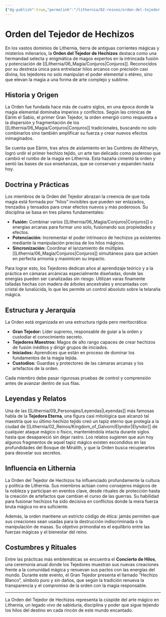 ```yaml
---
{"dg-publish":true,"permalink":"/lithernia/02-reinos/orden-del-tejedor-de-hechizos/","title":"Orden del Tejedor de Hechizos","tags":["lithernia","organizacion"]}
---
```


# Orden del Tejedor de Hechizos

En los vastos dominios de Lithernia, tierra de antiguas corrientes mágicas y misterios milenarios, la **Orden del Tejedor de Hechizos** destaca como una hermandad selecta y enigmática de magos expertos en la intrincada fusión y potenciación de [[Lithernia/06_Magia/Conjuros\|Conjuros]]. Reconocidos por su destreza única para entrelazar hilos arcanos con precisión casi divina, los tejedores no solo manipulan el poder elemental o etéreo, sino que elevan la magia a una forma de arte complejo y sublime.

## Historia y Origen

La Orden fue fundada hace más de cuatro siglos, en una época donde la magia elemental dominaba imperios y conflictos. Según las crónicas de Eärim el Sabio, el primer Gran Tejedor, la orden emergió como respuesta a la dispersión y fragmentación de los [[Lithernia/06_Magia/Conjuros\|Conjuros]] tradicionales, buscando no solo combinarlos sino también amplificar su fuerza y crear nuevos efectos inimaginados. 

Se cuenta que Eärim, tras años de aislamiento en las Cumbres de Altheryn, logró urdir el primer hechizo tejido, un arte tan delicado como poderoso que cambió el rumbo de la magia en Lithernia. Esta hazaña cimentó la orden y sentó las bases de sus enseñanzas, que se conservan y expanden hasta hoy.

## Doctrina y Prácticas

Los miembros de la Orden del Tejedor abrazan la creencia de que toda magia está formada por “hilos” invisibles que pueden ser enlazados, trenzados y tensados para crear efectos nuevos y más poderosos. Su disciplina se basa en tres pilares fundamentales:

- **Fusión:** Combinar varios [[Lithernia/06_Magia/Conjuros\|Conjuros]] o energías arcanas para formar uno solo, fusionando sus propiedades y efectos.
- **Potenciación:** Incrementar el poder intrínseco de hechizos ya existentes mediante la manipulación precisa de los hilos mágicos.
- **Sincronización:** Coordinar el lanzamiento de múltiples [[Lithernia/06_Magia/Conjuros\|Conjuros]] simultáneos para que actúen en perfecta armonía y maximicen su impacto.

Para lograr esto, los Tejedores dedican años al aprendizaje teórico y a la práctica en cámaras arcánicas especialmente diseñadas, donde las energías pueden ser canalizadas sin riesgo. Utilizan varas finamente talladas hechas con madera de árboles ancestrales y encantadas con cristal de lunalúcida, lo que les permite un control absoluto sobre la telaraña mágica.

## Estructura y Jerarquía

La Orden está organizada en una estructura rígida pero meritocrática:

- **Gran Tejedor:** Líder supremo, responsable de guiar a la orden y custodiar el conocimiento secreto.
- **Tejedores Maestros:** Magos de alto rango capaces de crear hechizos de fusión inéditos y dirigir grupos de iniciados.
- **Iniciados:** Aprendices que están en proceso de dominar los fundamentos de la magia tejida.
- **Custodios:** Guardias y protectores de las cámaras arcanas y los artefactos de la orden.

Cada miembro debe pasar rigurosas pruebas de control y comprensión antes de avanzar dentro de sus filas.

## Leyendas y Relatos

Una de las [[Lithernia/09_Personajes/Leyendas\|Leyendas]] más famosas habla de la **Tejedora Eterna**, una figura casi mitológica que alcanzó tal maestría que su último hechizo tejido creó un tapiz eterno que protegía a la ciudad de [[Lithernia/02_Reinos/Kingdom_of_Galvorn/Elyndor\|Elyndor]] de cualquier ataque mágico o físico, manteniéndola intacta durante siglos hasta que desapareció sin dejar rastro. Los relatos sugieren que aún hoy algunos fragmentos de aquel tapiz mágico existen escondidos en las profundidades del Bosque de Miralith, y que la Orden busca recuperarlos para desvelar sus secretos.

## Influencia en Lithernia

La Orden del Tejedor de Hechizos ha influenciado profundamente la cultura y política de Lithernia. Sus miembros actúan como consejeros mágicos de la nobleza y participan en eventos clave, desde rituales de protección hasta la creación de artefactos que cambian el curso de las guerras. Su habilidad para fusionar hechizos ha sido decisiva en conflictos donde la mera fuerza bruta mágica no era suficiente.

Además, la orden mantiene un estricto código de ética: jamás permiten que sus creaciones sean usadas para la destrucción indiscriminada o la manipulación de masas. Su objetivo primordial es el equilibrio entre las fuerzas mágicas y el bienestar del reino.

## Costumbres y Rituales

Entre las prácticas más emblemáticas se encuentra el **Concierto de Hilos**, una ceremonia anual donde los Tejedores muestran sus nuevas creaciones frente a la comunidad mágica y renuevan sus pactos con las energías del mundo. Durante este evento, el Gran Tejedor presenta el llamado “Hechizo Blanco”, símbolo puro y sin daños, que según la tradición renueva la transparencia y el compromiso de la orden con la magia responsable.

---

La Orden del Tejedor de Hechizos representa la cúspide del arte mágico en Lithernia, un legado vivo de sabiduría, disciplina y poder que sigue tejiendo los hilos del destino en cada rincón de este mundo encantado.